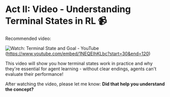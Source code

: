 # Act II: Video - Understanding Terminal States in RL 📹

Recommended video:

![Watch: Terminal State and Goal - YouTube](https://img.youtube.com/vi/1NEQEIhKLbc/0.jpg)(https://www.youtube.com/embed/1NEQEIhKLbc?start=30&end=120)

This video will show you how terminal states work in practice and why they're essential for agent learning - without clear endings, agents can't evaluate their performance!

After watching the video, please let me know: **Did that help you understand the concept?**

